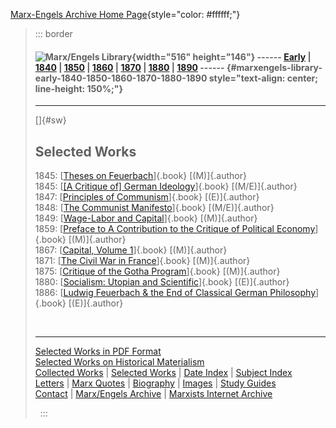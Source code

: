 [Marx-Engels Archive Home Page](../index.htm){style="color: #ffffff;"}

> ::: border
> ####  ![Marx/Engels Library](works.jpg){width="516" height="146"} ------ [Early](date/1840s.htm) \| [1840](date/1840s.htm#1840) \| [1850](date/1850s.htm) \| [1860](date/1860s.htm) \| [1870](date/1870s.htm) \| [1880](date/1880s.htm) \| [1890](date/1880s.htm#1890) ------ {#marxengels-library-early-1840-1850-1860-1870-1880-1890 style="text-align: center; line-height: 150%;"}
>
> ------------------------------------------------------------------------
>
> []{#sw}
>
> ## Selected Works
>
> 1845: [[Theses on Feuerbach](1845/theses/index.htm)]{.book}
> [(M)]{.author}\
> 1845: [[\[A Critique of\] German
> Ideology](1845/german-ideology/ch01.htm)]{.book} [(M/E)]{.author}\
> 1847: [[Principles of Communism](1847/11/prin-com.htm)]{.book}
> [(E)]{.author}\
> 1848: [[The Communist
> Manifesto](1848/communist-manifesto/index.htm)]{.book}
> [(M/E)]{.author}\
> 1849: [[Wage-Labor and Capital](1847/wage-labour/index.htm)]{.book}
> [(M)]{.author}\
> 1859: [[Preface to A Contribution to the Critique of Political
> Economy](1859/critique-pol-economy/preface-abs.htm)]{.book}
> [(M)]{.author}\
> 1867: [[Capital, Volume 1](1867-c1/index.htm)]{.book} [(M)]{.author}\
> 1871: [[The Civil War in
> France](1871/civil-war-france/index.htm)]{.book} [(M)]{.author}\
> 1875: [[Critique of the Gotha Program](1875/gotha/index.htm)]{.book}
> [(M)]{.author}\
> 1880: [[Socialism: Utopian and
> Scientific](1880/soc-utop/index.htm)]{.book} [(E)]{.author}\
> 1886: [[Ludwig Feuerbach & the End of Classical German
> Philosophy](1886/ludwig-feuerbach/index.htm)]{.book} [(E)]{.author}
>
>  
>
> ------------------------------------------------------------------------
>
> [Selected Works in PDF Format](download/index.htm)\
> [Selected Works on Historical
> Materialism](subject/hist-mat/index.htm)\
> [Collected Works](cw/index.htm) \| [Selected Works](sw/index.htm) \|
> [Date Index](date/index.htm) \| [Subject Index](subject/index.htm)\
> [Letters](../letters/index.htm) \| [Marx
> Quotes](subject/quotes/index.htm) \| [Biography](../bio/index.htm) \|
> [Images](../photo/index.htm) \| [Study
> Guides](subject/guides/index.htm)\
> [Contact](../../../admin/volunteers/biographies/ablunden.htm) \|
> [Marx/Engels Archive](../index.htm) \| [Marxists Internet
> Archive](../../../index.htm)
>
>  
> :::
